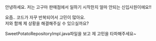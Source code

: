 안녕하세요.
저는 고구마 판매점에서 일하기 시작한지 얼마 안되는 신입사원이에요!!


요즘.. 코드가 자꾸 반복되어서 고민이 많아요.<br/>
저와 함께 제 상황을 해결해주실 수 있으실까요?

SweetPotatoRepositoryImpl.java파일을 보고 제 고민을 타파해주세요~